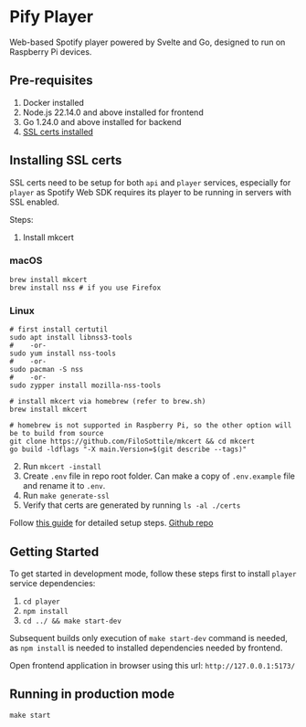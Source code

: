 # Pify Player

Web-based Spotify player powered by Svelte and Go, designed to run on Raspberry Pi devices.

## Pre-requisites

1. Docker installed
2. Node.js 22.14.0 and above installed for frontend
3. Go 1.24.0 and above installed for backend
4. [SSL certs installed](#installing-ssl-certs)

## Installing SSL certs

SSL certs need to be setup for both `api` and `player` services, especially for `player` as Spotify Web SDK requires its player to be running in servers with SSL enabled.

Steps:

1. Install mkcert

### macOS

```
brew install mkcert
brew install nss # if you use Firefox
```

### Linux

```
# first install certutil
sudo apt install libnss3-tools
#    -or-
sudo yum install nss-tools
#    -or-
sudo pacman -S nss
#    -or-
sudo zypper install mozilla-nss-tools

# install mkcert via homebrew (refer to brew.sh)
brew install mkcert

# homebrew is not supported in Raspberry Pi, so the other option will be to build from source
git clone https://github.com/FiloSottile/mkcert && cd mkcert
go build -ldflags "-X main.Version=$(git describe --tags)"
```

2. Run `mkcert -install` 
3. Create `.env` file in repo root folder. Can make a copy of `.env.example` file and rename it to `.env`.
4. Run `make generate-ssl`
5. Verify that certs are generated by running `ls -al ./certs`

Follow [this guide](https://words.filippo.io/mkcert-valid-https-certificates-for-localhost/) for detailed setup steps. [Github repo](https://github.com/FiloSottile/mkcert)

## Getting Started

To get started in development mode, follow these steps first to install `player` service dependencies:

1. `cd player`
2. `npm install`
3. `cd ../ && make start-dev`

Subsequent builds only execution of `make start-dev` command is needed, as `npm install` is needed to installed dependencies needed by frontend.

Open frontend application in browser using this url: `http://127.0.0.1:5173/`

## Running in production mode

`make start`
